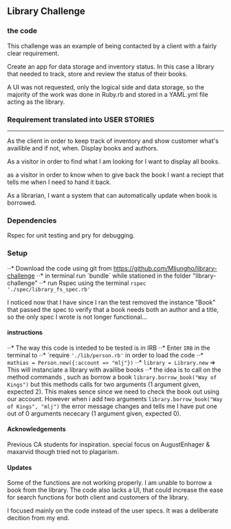 ## Library Challenge
### the code

This challenge was an example of being contacted by a client with a fairly clear requirement. 

Create an app for data storage and inventory status. 
In this case a library that needed to track, store and review the status of their books.

A UI was not requested, only the logical side and data storage, so the majority of the work was done in Ruby.rb and stored in a YAML.yml file acting as the library.


### Requirement translated into USER STORIES
----

As the client
in order to keep track of inventory and show customer what's availible and if not, when.
Display books and authors.

As a visitor
in order to find what I am looking for
I want to display all books.

as a visitor 
in order to know when to give back the book
I want a reciept that tells me when I need to hand it back.

As a librarian, 
I want a system that can automatically update when book is borrowed.


### Dependencies
Rspec for unit testing and pry for debugging.

### Setup

 ⋅⋅* Download the code using git from https://github.com/Mljungho/library-challenge
⋅⋅* in terminal run ´bundle´ while stationed in the folder "library-challenge"
⋅⋅* run Rspec using the terminal `rspec './spec/library_fs_spec.rb'`

I noticed now that I have since I ran the test removed the instance "Book" that passed the spec to verify that a book needs both an author and a title, so the only spec I wrote is not longer functional... 



#### instructions

⋅⋅* The way this code is inteded to be tested is in IRB
⋅⋅* Enter `IRB` in the terminal to
⋅⋅* ´require `'./lib/person.rb'` in order to load the code
⋅⋅* `mathias = Person.new({:account => "mlj"})`
⋅⋅* `library = Library.new` => This will instanciate a library with availibe books
⋅⋅* the idea is to call on the method commands , such as borrow a book `library.borrow_book("Way of Kings")` but this methods calls for two arguments (1 argument given, expected 2). This makes sence since we need to check the book out using our account. However when i add two arguments `library.borrow_book("Way of Kings", "mlj")` the error message changes and tells me I have put one out of 0 arguments nececary (1 argument given, expected 0). 

#### Acknowledgements
Previous CA students for inspiration. 
special focus on AugustEnhager & maxarvid though tried not to plagarism.

#### Updates

Some of the functions are not working properly. 
I am unable to borrow a book from the library.
The code also lacks a UI, that could increase the ease for search functions for both client and customers of the library.

I focused mainly on the code instead of the user specs. It was a deliberate decition from my end.
